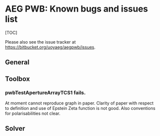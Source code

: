 # AEG PWB: Known bugs and issues list

[TOC]

Please also see the issue tracker at <https://bitbucket.org/uoyaeg/aegpwb/issues>.

## General


## Toolbox

### pwbTestApertureArrayTCS1 fails.

At moment cannot reproduce graph in paper. Clarity of paper with
respect to definition and use of Epstein Zeta function is not good.
Also conventions for polarisabilities not clear. 

## Solver

